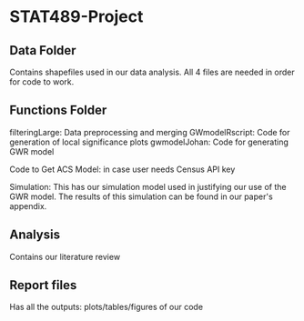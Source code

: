 # STAT489-Project
## Data Folder 
Contains shapefiles used in our data analysis. All 4 files are needed in order for code to work.

## Functions Folder
filteringLarge: Data preprocessing and merging 
GWmodelRscript: Code for generation of local significance plots
gwmodelJohan: Code for generating GWR model

Code to Get ACS Model: in case user needs Census API key

Simulation: This has our simulation model used in justifying our use of the GWR model. The results of this simulation can be found in our paper's appendix.

## Analysis
Contains our literature review

## Report files
Has all the outputs: plots/tables/figures of our code

